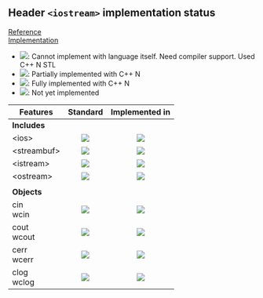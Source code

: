 ## Header `<iostream>` implementation status

[Reference](https://en.cppreference.com/w/cpp/header/iostream)  
[Implementation](../include/lsd/iostream.h)

* ![](https://img.shields.io/badge/C%2B%2B-N-red): Cannot implement with language itself. Need compiler support. Used C++ N STL
* ![](https://img.shields.io/badge/C%2B%2B-N-blue): Partially implemented with C++ N
* ![](https://img.shields.io/badge/C%2B%2B-N-green): Fully implemented with C++ N
* ![][notyet]: Not yet implemented

| Features                                     | Standard             | Implemented in                    |
|----------------------------------------------|:--------------------:|:---------------------------------:|
| **Includes**                                 |                      |                                   |
| \<ios>                                       | ![][cpp11]           | ![][notyet]                       |
| \<streambuf>                                 | ![][cpp11]           | ![][notyet]                       |
| \<istream>                                   | ![][cpp11]           | ![][notyet]                       |
| \<ostream>                                   | ![][cpp11]           | ![][notyet]                       |
|                                              |                      |                                   |
| **Objects**                                  |                      |                                   |
| cin <br/>wcin                                | ![][legacy]          | ![][notyet]                       |
| cout <br/>wcout                              | ![][legacy]          | ![][notyet]                       |
| cerr <br/>wcerr                              | ![][legacy]          | ![][notyet]                       |
| clog <br/>wclog                              | ![][legacy]          | ![][notyet]                       |


<!--
	C++11: 8	| 0

	Total: 8	| 0-->

[notyet]: https://img.shields.io/badge/Not_yet-orange
[removed]: https://img.shields.io/badge/Removed-red
[legacy]: https://img.shields.io/badge/legacy-grey

[cppno11]: https://img.shields.io/badge/C%2B%2B-11-red
[cppno14]: https://img.shields.io/badge/C%2B%2B-14-red
[cppno17]: https://img.shields.io/badge/C%2B%2B-17-red
[cppno20]: https://img.shields.io/badge/C%2B%2B-20-red
[cppno23]: https://img.shields.io/badge/C%2B%2B-23-red

[cpppt11]: https://img.shields.io/badge/C%2B%2B-11-blue
[cpppt14]: https://img.shields.io/badge/C%2B%2B-14-blue
[cpppt17]: https://img.shields.io/badge/C%2B%2B-17-blue
[cpppt20]: https://img.shields.io/badge/C%2B%2B-20-blue
[cpppt23]: https://img.shields.io/badge/C%2B%2B-23-blue

[cpp11]: https://img.shields.io/badge/C%2B%2B-11-green
[cpp14]: https://img.shields.io/badge/C%2B%2B-14-green
[cpp17]: https://img.shields.io/badge/C%2B%2B-17-green
[cpp20]: https://img.shields.io/badge/C%2B%2B-20-green
[cpp23]: https://img.shields.io/badge/C%2B%2B-23-green
